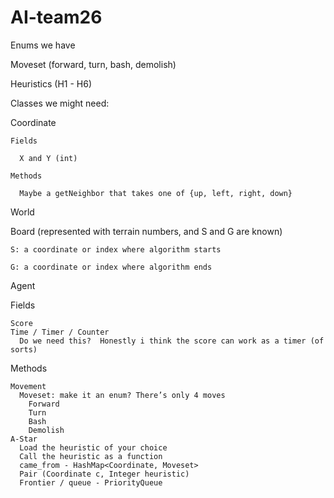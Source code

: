 # AI-team26

Enums we have

Moveset (forward, turn, bash, demolish)

Heuristics (H1 - H6)

Classes we might need:

  Coordinate
  
    Fields
    
      X and Y (int)
      
    Methods
    
      Maybe a getNeighbor that takes one of {up, left, right, down}

World

  Board (represented with terrain numbers, and S and G are known)
  
    S: a coordinate or index where algorithm starts
    
    G: a coordinate or index where algorithm ends
Agent

  Fields
  
    Score
    Time / Timer / Counter
      Do we need this?  Honestly i think the score can work as a timer (of sorts)
  
  Methods
  
    Movement
      Moveset: make it an enum? There’s only 4 moves
        Forward
        Turn
        Bash
        Demolish
    A-Star
      Load the heuristic of your choice
      Call the heuristic as a function
      came_from - HashMap<Coordinate, Moveset>
      Pair (Coordinate c, Integer heuristic)
      Frontier / queue - PriorityQueue
